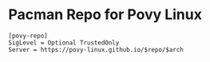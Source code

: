 # Pacman Repo for Povy Linux
```
[povy-repo]
SigLevel = Optional TrustedOnly
Server = https://povy-linux.github.io/$repo/$arch
```
